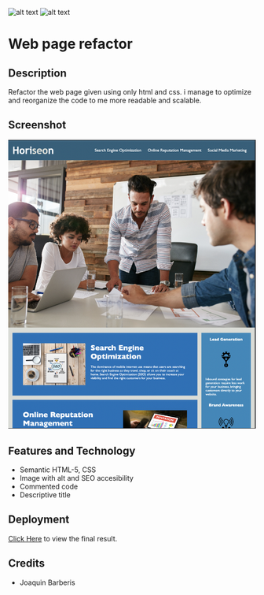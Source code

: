 
![alt text](https://img.shields.io/badge/License-GPLv2-brightgreen)
![alt text](https://img.shields.io/badge/Ver.-1.0.0-blue)
# Web page refactor

## Description

Refactor the web page given using only html and css.
i manage to optimize and reorganize the code to me more readable and scalable.
## Screenshot

![alt screenshot](https://github.com/jbarberisv/refactor-jb-horiseon/blob/main/web.png?raw=true)


## Features and Technology

- Semantic HTML-5, CSS
- Image with alt and SEO accesibility
- Commented code
- Descriptive title

## Deployment
[Click Here](https://jbarberisv.github.io/refactor-jb-horiseon/) to view the final result.


## Credits

* Joaquin Barberis